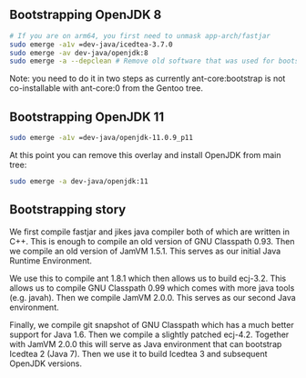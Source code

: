 ## Bootstrapping OpenJDK 8

```sh
# If you are on arm64, you first need to unmask app-arch/fastjar
sudo emerge -a1v =dev-java/icedtea-3.7.0
sudo emerge -av dev-java/openjdk:8
sudo emerge -a --depclean # Remove old software that was used for bootstrapping
```

Note: you need to do it in two steps as currently ant-core:bootstrap is not co-installable
with ant-core:0 from the Gentoo tree.

## Bootstrapping OpenJDK 11
```sh
sudo emerge -a1v =dev-java/openjdk-11.0.9_p11
```
At this point you can remove this overlay and install OpenJDK from main tree:
```sh
sudo emerge -a dev-java/openjdk:11
```

## Bootstrapping story

We first compile fastjar and jikes java compiler both of which are written in C++.
This is enough to compile an old version of GNU Classpath 0.93. Then we compile an old
version of JamVM 1.5.1. This serves as our initial Java Runtime Environment.

We use this to compile ant 1.8.1 which then allows us to build ecj-3.2. This allows us
to compile GNU Classpath 0.99 which comes with more java tools (e.g. javah). Then we
compile JamVM 2.0.0. This serves as our second Java environment.

Finally, we compile git snapshot of GNU Classpath which has a much better support for Java 1.6.
Then we compile a slightly patched ecj-4.2. Together with JamVM 2.0.0 this will serve as
Java environment that can bootstrap Icedtea 2 (Java 7). Then we use it to build Icedtea 3
and subsequent OpenJDK versions.
